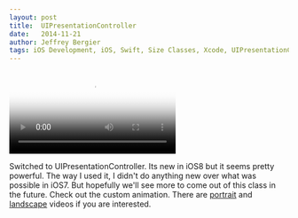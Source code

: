 ```yaml
---
layout: post
title:  UIPresentationController
date:   2014-11-21
author: Jeffrey Bergier
tags: iOS Development, iOS, Swift, Size Classes, Xcode, UIPresentationController, iOS 8
---
```


<video class="cartwheel" poster="{{ site.baseurl }}/blog-post-assets/2014-11-24-UIPresentationController-02.jpg" controls="" loop="">
	<source src="{{ site.baseurl }}/blog-post-assets/2014-11-24-UIPresentationController-01.mp4" type="video/mp4">
		Unfortunately, your browser does not support the video tag. 
		<a href="{{ site.baseurl }}/blog-post-assets/2014-11-24-UIPresentationController-01.mp4">Click to download the video.</a>
</video>

Switched to UIPresentationController. Its new in iOS8 but it seems pretty powerful. The way I used it, I didn't do anything new over what was possible in iOS7. But hopefully we'll see more to come out of this class in the future. Check out the custom animation. There are [portrait](http://www.jeffburg.com/skitch/gratuityportraitanimation.mov) and [landscape](http://www.jeffburg.com/skitch/gratuitylandscapeanimation.mov) videos if you are interested.